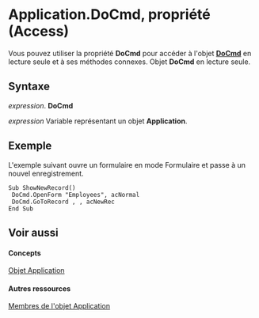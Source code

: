 
# Application.DoCmd, propriété (Access)

Vous pouvez utiliser la propriété  **DoCmd** pour accéder à l'objet **[DoCmd](3ce44cca-9979-0a1e-9787-079a52ce528f.md)** en lecture seule et à ses méthodes connexes. Objet **DoCmd** en lecture seule.


## Syntaxe

 _expression_. **DoCmd**

 _expression_ Variable représentant un objet **Application**.


## Exemple

L'exemple suivant ouvre un formulaire en mode Formulaire et passe à un nouvel enregistrement.


```
Sub ShowNewRecord() 
 DoCmd.OpenForm "Employees", acNormal 
 DoCmd.GoToRecord , , acNewRec 
End Sub
```


## Voir aussi


#### Concepts


[Objet Application](aefb0713-97e6-e2c7-e530-8fd2e1316a55.md)
#### Autres ressources


[Membres de l'objet Application](3ab5276c-d52a-72a9-244c-ec92ead48811.md)